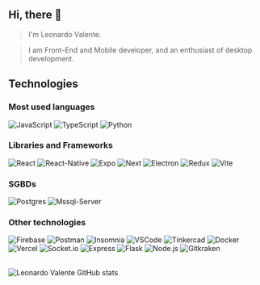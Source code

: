 ## Hi, there 🤙

> I'm Leonardo Valente.

> I am Front-End and Mobile developer, and an enthusiast of desktop development.

## Technologies
<section>
    <h3>Most used languages</h3>
    <img alt="JavaScript" src="https://img.shields.io/badge/JavaScript-F7DF1E?style=for-the-badge&logo=javascript&logoColor=black" />
    <img alt="TypeScript" src="https://img.shields.io/badge/TypeScript-007ACC?style=for-the-badge&logo=typescript&logoColor=white" />
    <img alt="Python" src="https://img.shields.io/badge/Python-14354C?style=for-the-badge&logo=python&logoColor=white" />
</section>

<section>
    <h3>Libraries and Frameworks</h3>
    <img alt="React" src="https://img.shields.io/badge/React-20232A?style=for-the-badge&logo=react&logoColor=61DAFB" />
    <img alt="React-Native" src="https://img.shields.io/badge/React_Native-20232A?style=for-the-badge&logo=react&logoColor=61DAFB" />
    <img alt="Expo" src="https://img.shields.io/badge/Expo-1B1F23?style=for-the-badge&logo=expo&logoColor=white">
    <img alt="Next" src="https://img.shields.io/badge/next%20js-000000?style=for-the-badge&logo=nextdotjs&logoColor=white">
    <img alt="Electron" src="https://img.shields.io/badge/Electron-2B2E3A?style=for-the-badge&logo=electron&logoColor=9FEAF9" />
    <img alt="Redux" src="https://img.shields.io/badge/Redux-593D88?style=for-the-badge&logo=redux&logoColor=white" />
    <img alt="Vite" src="https://img.shields.io/badge/Vite-B73BFE?style=for-the-badge&logo=vite&logoColor=FFD62E" />
</section>

<section>
    <h3>SGBDs</h3>
    <img alt="Postgres" src="https://img.shields.io/badge/PostgreSQL-316192?style=for-the-badge&logo=postgresql&logoColor=white" />
    <img alt="Mssql-Server" src="https://img.shields.io/badge/Microsoft%20SQL%20Server-CC2927?style=for-the-badge&logo=microsoft%20sql%20server&logoColor=white" />
</section>

<section>
    <h3>Other technologies</h3>
    <img alt="Firebase" src="https://img.shields.io/badge/firebase-ffca28?style=for-the-badge&logo=firebase&logoColor=black" />
    <img alt="Postman" src="https://img.shields.io/badge/Postman-FF6C37?style=for-the-badge&logo=Postman&logoColor=white" />
    <img alt="Insomnia" src="https://img.shields.io/badge/Insomnia-5849be?style=for-the-badge&logo=Insomnia&logoColor=white" />
    <img alt="VSCode" src="https://img.shields.io/badge/VSCode-0078D4?style=for-the-badge&logo=visual%20studio%20code&logoColor=white" />
    <img alt="Tinkercad" src="https://img.shields.io/badge/tinkercad-1477D1?style=for-the-badge&logo=tinkercad&logoColor=white" />
    <img alt="Docker" src="https://img.shields.io/badge/Docker-2CA5E0?style=for-the-badge&logo=docker&logoColor=white" />
    <img alt="Vercel" src="https://img.shields.io/badge/Vercel-000000?style=for-the-badge&logo=vercel&logoColor=white" />
    <img alt="Socket.io" src="https://img.shields.io/badge/Socket.io-010101?&style=for-the-badge&logo=Socket.io&logoColor=white" />
    <img alt="Express" src="https://img.shields.io/badge/Express%20js-000000?style=for-the-badge&logo=express&logoColor=white" />
    <img alt="Flask" src="https://img.shields.io/badge/Flask-000000?style=for-the-badge&logo=flask&logoColor=white" />
    <img alt="Node.js" src="https://img.shields.io/badge/Node%20js-339933?style=for-the-badge&logo=nodedotjs&logoColor=white" />
    <img alt="Gitkraken" src="https://img.shields.io/badge/GitKraken-179287?style=for-the-badge&logo=GitKraken&logoColor=white" />
</section>

<br/>

![Leonardo Valente GitHub stats](https://github-readme-stats.vercel.app/api?username=valenteleo&show_icons=true&theme=tokyonight)
